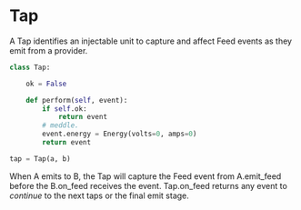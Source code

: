 # Tap

A Tap identifies an injectable unit to capture and affect Feed events as they
emit from a provider.

```py
class Tap:

    ok = False

    def perform(self, event):
        if self.ok:
            return event
        # meddle.
        event.energy = Energy(volts=0, amps=0)
        return event

tap = Tap(a, b)
```

When A emits to B, the Tap will capture the Feed event from A.emit_feed before
the B.on_feed receives the event. Tap.on_feed returns any event to _continue_
to the next taps or the final emit stage.

